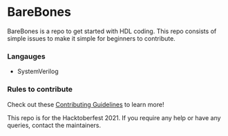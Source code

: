 # BareBones

BareBones is a repo to get started with HDL coding. This repo consists of simple issues to make it simple for beginners to contribute. 

### Langauges
- SystemVerilog 

### Rules to contribute
Check out these [Contributing Guidelines](https://github.com/suhaskv1/BareBones/blob/main/CONTRIBUTION.md) to learn more!

This repo is for the Hacktoberfest 2021. If you require any help or have any queries, contact the maintainers.
